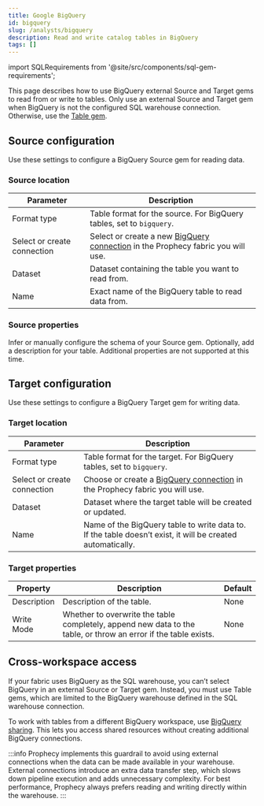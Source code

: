 ```yaml
---
title: Google BigQuery
id: bigquery
slug: /analysts/bigquery
description: Read and write catalog tables in BigQuery
tags: []
---
```


import SQLRequirements from '@site/src/components/sql-gem-requirements';

<SQLRequirements
  execution_engine="Prophecy Automate"
  sql_package_name=""
  sql_package_version=""
/>

This page describes how to use BigQuery external Source and Target gems to read from or write to tables. Only use an external Source and Target gem when BigQuery is not the configured SQL warehouse connection. Otherwise, use the [Table gem](/analysts/bigquery-table).

## Source configuration

Use these settings to configure a BigQuery Source gem for reading data.

### Source location

| Parameter                   | Description                                                                                                                                      |
| --------------------------- | ------------------------------------------------------------------------------------------------------------------------------------------------ |
| Format type                 | Table format for the source. For BigQuery tables, set to `bigquery`.                                                                             |
| Select or create connection | Select or create a new [BigQuery connection](/administration/fabrics/prophecy-fabrics/connections/bigquery) in the Prophecy fabric you will use. |
| Dataset                     | Dataset containing the table you want to read from.                                                                                              |
| Name                        | Exact name of the BigQuery table to read data from.                                                                                              |

### Source properties

Infer or manually configure the schema of your Source gem. Optionally, add a description for your table. Additional properties are not supported at this time.

## Target configuration

Use these settings to configure a BigQuery Target gem for writing data.

### Target location

| Parameter                   | Description                                                                                                                                  |
| --------------------------- | -------------------------------------------------------------------------------------------------------------------------------------------- |
| Format type                 | Table format for the target. For BigQuery tables, set to `bigquery`.                                                                         |
| Select or create connection | Choose or create a [BigQuery connection](/administration/fabrics/prophecy-fabrics/connections/bigquery) in the Prophecy fabric you will use. |
| Dataset                     | Dataset where the target table will be created or updated.                                                                                   |
| Name                        | Name of the BigQuery table to write data to. If the table doesn’t exist, it will be created automatically.                                   |

### Target properties

| Property    | Description                                                                                                     | Default |
| ----------- | --------------------------------------------------------------------------------------------------------------- | ------- |
| Description | Description of the table.                                                                                       | None    |
| Write Mode  | Whether to overwrite the table completely, append new data to the table, or throw an error if the table exists. | None    |

## Cross-workspace access

If your fabric uses BigQuery as the SQL warehouse, you can’t select BigQuery in an external Source or Target gem. Instead, you must use Table gems, which are limited to the BigQuery warehouse defined in the SQL warehouse connection.

To work with tables from a different BigQuery workspace, use [BigQuery sharing](https://cloud.google.com/bigquery/docs/analytics-hub-introduction). This lets you access shared resources without creating additional BigQuery connections.

:::info
Prophecy implements this guardrail to avoid using external connections when the data can be made available in your warehouse. External connections introduce an extra data transfer step, which slows down pipeline execution and adds unnecessary complexity. For best performance, Prophecy always prefers reading and writing directly within the warehouse.
:::
